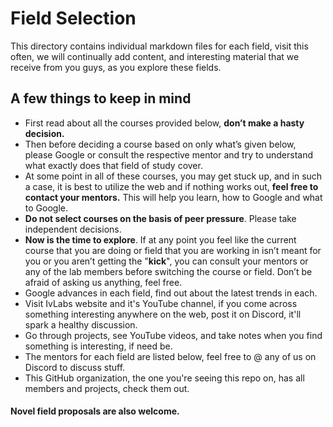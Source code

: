 # Field Selection

This directory contains individual markdown files for each field, visit this often, we will continually add content, and interesting material that we receive from you guys, as you explore these fields.

## A few things to keep in mind

- First read about all the courses provided below, **don’t make a hasty decision.**
- Then before deciding a course based on only what’s given below, please Google or consult the respective mentor and try to understand what exactly does that field of study cover.
- At some point in all of these courses, you may get stuck up, and in such a case, it is best to utilize the web and if nothing works out, **feel free to contact your mentors.** This will help you learn, how to Google and what to Google.
- **Do not select courses on the basis of peer pressure**. Please take independent decisions.
- **Now is the time to explore**. If at any point you feel like the current course that you are doing or field that you are working in isn’t meant for you or you aren’t getting the "**kick**", you can consult your mentors or any of the lab members before switching the course or field. Don’t be afraid of asking us anything, feel free.
- Google advances in each field, find out about the latest trends in each.
- Visit IvLabs website and it's YouTube channel, if you come across something interesting anywhere on the web, post it on Discord, it'll spark a healthy discussion.
- Go through projects, see YouTube videos, and take notes when you find something is interesting, if need be.
- The mentors for each field are listed below, feel free to @ any of us on Discord to discuss stuff.
- This GitHub organization, the one you're seeing this repo on, has all members and projects, check them out.
#### Novel field proposals are also welcome.

